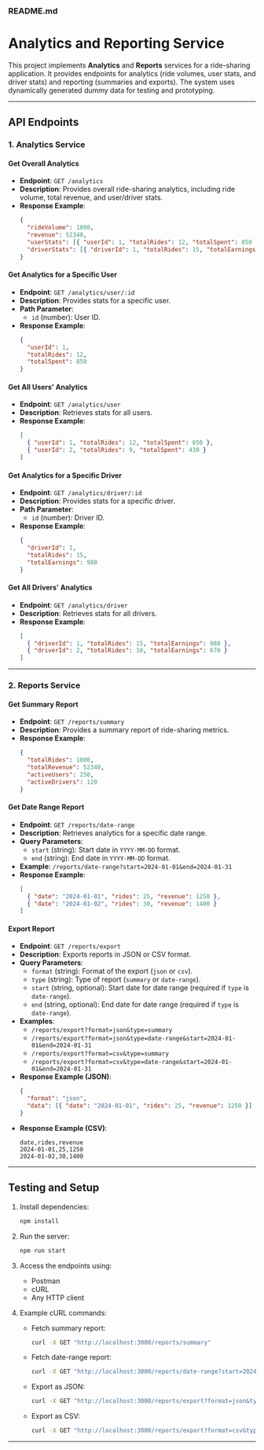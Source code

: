 ### **README.md**

# Analytics and Reporting Service

This project implements **Analytics** and **Reports** services for a ride-sharing application. It provides endpoints for analytics (ride volumes, user stats, and driver stats) and reporting (summaries and exports). The system uses dynamically generated dummy data for testing and prototyping.

---

## **API Endpoints**

### **1. Analytics Service**

#### **Get Overall Analytics**

- **Endpoint**: `GET /analytics`
- **Description**: Provides overall ride-sharing analytics, including ride volume, total revenue, and user/driver stats.
- **Response Example**:
  ```json
  {
    "rideVolume": 1000,
    "revenue": 52340,
    "userStats": [{ "userId": 1, "totalRides": 12, "totalSpent": 850 }],
    "driverStats": [{ "driverId": 1, "totalRides": 15, "totalEarnings": 980 }]
  }
  ```

#### **Get Analytics for a Specific User**

- **Endpoint**: `GET /analytics/user/:id`
- **Description**: Provides stats for a specific user.
- **Path Parameter**:
  - `id` (number): User ID.
- **Response Example**:
  ```json
  {
    "userId": 1,
    "totalRides": 12,
    "totalSpent": 850
  }
  ```

#### **Get All Users' Analytics**

- **Endpoint**: `GET /analytics/user`
- **Description**: Retrieves stats for all users.
- **Response Example**:
  ```json
  [
    { "userId": 1, "totalRides": 12, "totalSpent": 850 },
    { "userId": 2, "totalRides": 9, "totalSpent": 430 }
  ]
  ```

#### **Get Analytics for a Specific Driver**

- **Endpoint**: `GET /analytics/driver/:id`
- **Description**: Provides stats for a specific driver.
- **Path Parameter**:
  - `id` (number): Driver ID.
- **Response Example**:
  ```json
  {
    "driverId": 1,
    "totalRides": 15,
    "totalEarnings": 980
  }
  ```

#### **Get All Drivers' Analytics**

- **Endpoint**: `GET /analytics/driver`
- **Description**: Retrieves stats for all drivers.
- **Response Example**:
  ```json
  [
    { "driverId": 1, "totalRides": 15, "totalEarnings": 980 },
    { "driverId": 2, "totalRides": 10, "totalEarnings": 670 }
  ]
  ```

---

### **2. Reports Service**

#### **Get Summary Report**

- **Endpoint**: `GET /reports/summary`
- **Description**: Provides a summary report of ride-sharing metrics.
- **Response Example**:
  ```json
  {
    "totalRides": 1000,
    "totalRevenue": 52340,
    "activeUsers": 250,
    "activeDrivers": 120
  }
  ```

#### **Get Date Range Report**

- **Endpoint**: `GET /reports/date-range`
- **Description**: Retrieves analytics for a specific date range.
- **Query Parameters**:
  - `start` (string): Start date in `YYYY-MM-DD` format.
  - `end` (string): End date in `YYYY-MM-DD` format.
- **Example**: `/reports/date-range?start=2024-01-01&end=2024-01-31`
- **Response Example**:
  ```json
  [
    { "date": "2024-01-01", "rides": 25, "revenue": 1250 },
    { "date": "2024-01-02", "rides": 30, "revenue": 1400 }
  ]
  ```

#### **Export Report**

- **Endpoint**: `GET /reports/export`
- **Description**: Exports reports in JSON or CSV format.
- **Query Parameters**:
  - `format` (string): Format of the export (`json` or `csv`).
  - `type` (string): Type of report (`summary` or `date-range`).
  - `start` (string, optional): Start date for date range (required if `type` is `date-range`).
  - `end` (string, optional): End date for date range (required if `type` is `date-range`).
- **Examples**:
  - `/reports/export?format=json&type=summary`
  - `/reports/export?format=json&type=date-range&start=2024-01-01&end=2024-01-31`
  - `/reports/export?format=csv&type=summary`
  - `/reports/export?format=csv&type=date-range&start=2024-01-01&end=2024-01-31`
- **Response Example (JSON)**:
  ```json
  {
    "format": "json",
    "data": [{ "date": "2024-01-01", "rides": 25, "revenue": 1250 }]
  }
  ```
- **Response Example (CSV)**:
  ```csv
  date,rides,revenue
  2024-01-01,25,1250
  2024-01-02,30,1400
  ```

---

## **Testing and Setup**

1. Install dependencies:

   ```bash
   npm install
   ```

2. Run the server:

   ```bash
   npm run start
   ```

3. Access the endpoints using:

   - Postman
   - cURL
   - Any HTTP client

4. Example cURL commands:
   - Fetch summary report:
     ```bash
     curl -X GET "http://localhost:3000/reports/summary"
     ```
   - Fetch date-range report:
     ```bash
     curl -X GET "http://localhost:3000/reports/date-range?start=2024-01-01&end=2024-01-31"
     ```
   - Export as JSON:
     ```bash
     curl -X GET "http://localhost:3000/reports/export?format=json&type=summary"
     ```
   - Export as CSV:
     ```bash
     curl -X GET "http://localhost:3000/reports/export?format=csv&type=date-range&start=2024-01-01&end=2024-01-31"
     ```

---

